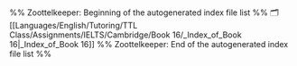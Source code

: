 %% Zoottelkeeper: Beginning of the autogenerated index file list  %%
🗂️ [[Languages/English/Tutoring/TTL Class/Assignments/IELTS/Cambridge/Book 16/_Index_of_Book 16|_Index_of_Book 16]]
%% Zoottelkeeper: End of the autogenerated index file list  %%
